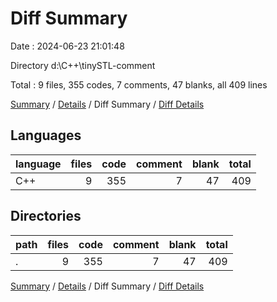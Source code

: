 # Diff Summary

Date : 2024-06-23 21:01:48

Directory d:\\C++\\tinySTL-comment

Total : 9 files,  355 codes, 7 comments, 47 blanks, all 409 lines

[Summary](results.md) / [Details](details.md) / Diff Summary / [Diff Details](diff-details.md)

## Languages
| language | files | code | comment | blank | total |
| :--- | ---: | ---: | ---: | ---: | ---: |
| C++ | 9 | 355 | 7 | 47 | 409 |

## Directories
| path | files | code | comment | blank | total |
| :--- | ---: | ---: | ---: | ---: | ---: |
| . | 9 | 355 | 7 | 47 | 409 |

[Summary](results.md) / [Details](details.md) / Diff Summary / [Diff Details](diff-details.md)
